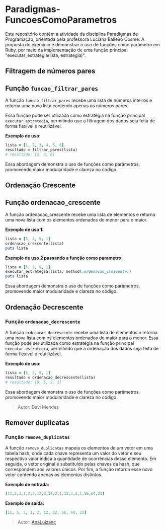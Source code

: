 # Paradigmas-FuncoesComoParametros
Este repositório contém a atividade da disciplina Paradigmas de Programação, orientada pela professora Luciana Balieiro Cosme.  A proposta do exercício é demonstrar o uso de funções como parâmetro em Ruby, por meio da implementação de uma função principal "executar_estrategia(lista, estrategia)".


## Filtragem de números pares

## Função `funcao_filtrar_pares`

A função `funcao_filtrar_pares` recebe uma lista de números inteiros e retorna uma nova lista contendo apenas os números pares.

Essa função pode ser utilizada como estratégia na função principal `executar_estrategia`, permitindo que a filtragem dos dados seja feita de forma flexível e reutilizável.

**Exemplo de uso:**


```ruby
lista = [1, 2, 3, 4, 5, 6]
resultado = filtrar_pares(lista)
# resultado: [2, 4, 6]
```

Essa abordagem demonstra o uso de funções como parâmetros, promovendo maior modularidade e clareza no código.

## Ordenação Crescente

## Função ordenacao_crescente

A função ordenacao_crescente recebe uma lista de elementos e retorna uma nova lista com os elementos ordenados do menor para o maior.

**Exemplo de uso 1:**

```ruby
lista = [5, 2, 9, 1]
ordenacao_crescente(lista)
puts lista
```

**Exemplo de uso 2 passando a função como parametro:**

```ruby
lista = [5, 2, 9, 1]
executar_estrategia(lista, method(:ordenacao_crescente))
puts lista
```

Essa abordagem demonstra o uso de funções como parâmetros, promovendo maior modularidade e clareza no código.

## Ordenação Decrescente

### Função `ordenacao_decrescente`

A função `ordenacao_decrescente` recebe uma lista de elementos e retorna uma nova lista com os elementos ordenados do maior para o menor. Essa função pode ser utilizada como estratégia na função principal `executar_estrategia`, permitindo que a ordenação dos dados seja feita de forma flexível e reutilizável.

**Exemplo de uso:**

```ruby
lista = [5, 2, 9, 1]
resultado = ordenacao_decrescente(lista)
# resultado: [9, 5, 2, 1]
```

Essa abordagem demonstra o uso de funções como parâmetros, promovendo maior modularidade e clareza no código.

> Autor: Davi Mendes

## Remover duplicatas

### Função `remove_duplicatas`

A função `remove_duplicatas` mapeia os elementos de um vetor em uma tabela hash, onde cada chave representa um valor do vetor e seu respectivo valor indica a quantidade de ocorrências desse elemento. Em seguida, o vetor original é substituído pelas chaves da hash, que correspondem aos valores únicos. Por fim, a função retorna esse novo vetor contendo apenas os elementos distintos.

**Exemplo de entrada:**
```ruby
[11,5,3,1,2,3,12,3,32,2,1,12,3,2,1,56,64,21]
```
**Exemplo de saída:**
```ruby
[11, 5, 3, 1, 2, 12, 32, 56, 64, 21]
```
> Autor: [AnaLuizanc](https://github.com/AnaLuizanc)
